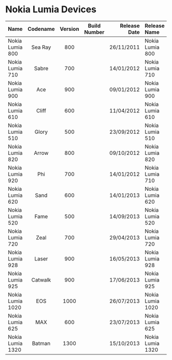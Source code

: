 # **Nokia Lumia Devices**

| Name                                                   | Codename          | Version | Build Number      | Release Date | Release Name                                             |
| :----------------------------------------------------- | :---------------: | :-----: | :---------------: | -----------: | :------------------------------------------------------- |
| Nokia Lumia 800                                        | Sea Ray           | 800     |                   |  26/11/2011  | Nokia Lumia 800                                          |
| Nokia Lumia 710                                        | Sabre             | 700     |                   |  14/01/2012  | Nokia Lumia 710                                          |
| Nokia Lumia 900                                        | Ace               | 900     |                   |  09/01/2012  | Nokia Lumia 900                                          |
| Nokia Lumia 610                                        | Cliff             | 600     |                   |  11/04/2012  | Nokia Lumia 610                                          |
| Nokia Lumia 510                                        | Glory             | 500     |                   |  23/09/2012  | Nokia Lumia 510                                          |
| Nokia Lumia 820                                        | Arrow             | 800     |                   |  09/10/2012  | Nokia Lumia 820                                          |
| Nokia Lumia 920                                        | Phi               | 700     |                   |  14/01/2012  | Nokia Lumia 710                                          |
| Nokia Lumia 620                                        | Sand              | 600     |                   |  14/01/2013  | Nokia Lumia 620                                          |
| Nokia Lumia 520                                        | Fame              | 500     |                   |  14/09/2013  | Nokia Lumia 520                                          |
| Nokia Lumia 720                                        | Zeal              | 700     |                   |  29/04/2013  | Nokia Lumia 720                                          |
| Nokia Lumia 928                                        | Laser             | 900     |                   |  16/05/2013  | Nokia Lumia 928                                          |
| Nokia Lumia 925                                        | Catwalk           | 900     |                   |  17/06/2013  | Nokia Lumia 925                                          |
| Nokia Lumia 1020                                       | EOS               | 1000    |                   |  26/07/2013  | Nokia Lumia 1020                                         |
| Nokia Lumia 625                                        | MAX               | 600     |                   |  23/07/2013  | Nokia Lumia 625                                          |
| Nokia Lumia 1320                                       | Batman            | 1300    |                   |  15/10/2013  | Nokia Lumia 1320                                         |